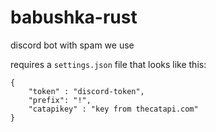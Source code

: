 # babushka-rust
discord bot with spam we use


requires a `settings.json` file that looks like this:
```
{
    "token" : "discord-token",
    "prefix": "!",
    "catapikey" : "key from thecatapi.com"
}
```
